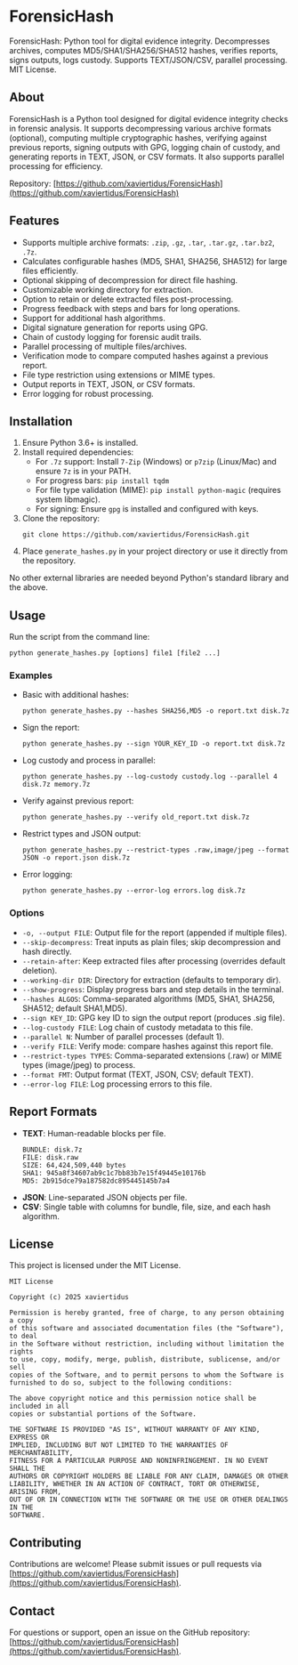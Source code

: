 
# ForensicHash

ForensicHash: Python tool for digital evidence integrity. Decompresses archives, computes MD5/SHA1/SHA256/SHA512 hashes, verifies reports, signs outputs, logs custody. Supports TEXT/JSON/CSV, parallel processing. MIT License.

## About
ForensicHash is a Python tool designed for digital evidence integrity checks in forensic analysis. It supports decompressing various archive formats (optional), computing multiple cryptographic hashes, verifying against previous reports, signing outputs with GPG, logging chain of custody, and generating reports in TEXT, JSON, or CSV formats. It also supports parallel processing for efficiency.

Repository: [https://github.com/xaviertidus/ForensicHash](https://github.com/xaviertidus/ForensicHash)

## Features
- Supports multiple archive formats: `.zip`, `.gz`, `.tar`, `.tar.gz`, `.tar.bz2`, `.7z`.
- Calculates configurable hashes (MD5, SHA1, SHA256, SHA512) for large files efficiently.
- Optional skipping of decompression for direct file hashing.
- Customizable working directory for extraction.
- Option to retain or delete extracted files post-processing.
- Progress feedback with steps and bars for long operations.
- Support for additional hash algorithms.
- Digital signature generation for reports using GPG.
- Chain of custody logging for forensic audit trails.
- Parallel processing of multiple files/archives.
- Verification mode to compare computed hashes against a previous report.
- File type restriction using extensions or MIME types.
- Output reports in TEXT, JSON, or CSV formats.
- Error logging for robust processing.

## Installation
1. Ensure Python 3.6+ is installed.
2. Install required dependencies:
   - For `.7z` support: Install `7-Zip` (Windows) or `p7zip` (Linux/Mac) and ensure `7z` is in your PATH.
   - For progress bars: `pip install tqdm`
   - For file type validation (MIME): `pip install python-magic` (requires system libmagic).
   - For signing: Ensure `gpg` is installed and configured with keys.
3. Clone the repository:
   ```
   git clone https://github.com/xaviertidus/ForensicHash.git
   ```
4. Place `generate_hashes.py` in your project directory or use it directly from the repository.

No other external libraries are needed beyond Python's standard library and the above.

## Usage
Run the script from the command line:

```
python generate_hashes.py [options] file1 [file2 ...]
```

### Examples
- Basic with additional hashes:
  ```
  python generate_hashes.py --hashes SHA256,MD5 -o report.txt disk.7z
  ```

- Sign the report:
  ```
  python generate_hashes.py --sign YOUR_KEY_ID -o report.txt disk.7z
  ```

- Log custody and process in parallel:
  ```
  python generate_hashes.py --log-custody custody.log --parallel 4 disk.7z memory.7z
  ```

- Verify against previous report:
  ```
  python generate_hashes.py --verify old_report.txt disk.7z
  ```

- Restrict types and JSON output:
  ```
  python generate_hashes.py --restrict-types .raw,image/jpeg --format JSON -o report.json disk.7z
  ```

- Error logging:
  ```
  python generate_hashes.py --error-log errors.log disk.7z
  ```

### Options
- `-o, --output FILE`: Output file for the report (appended if multiple files).
- `--skip-decompress`: Treat inputs as plain files; skip decompression and hash directly.
- `--retain-after`: Keep extracted files after processing (overrides default deletion).
- `--working-dir DIR`: Directory for extraction (defaults to temporary dir).
- `--show-progress`: Display progress bars and step details in the terminal.
- `--hashes ALGOS`: Comma-separated algorithms (MD5, SHA1, SHA256, SHA512; default SHA1,MD5).
- `--sign KEY_ID`: GPG key ID to sign the output report (produces .sig file).
- `--log-custody FILE`: Log chain of custody metadata to this file.
- `--parallel N`: Number of parallel processes (default 1).
- `--verify FILE`: Verify mode: compare hashes against this report file.
- `--restrict-types TYPES`: Comma-separated extensions (.raw) or MIME types (image/jpeg) to process.
- `--format FMT`: Output format (TEXT, JSON, CSV; default TEXT).
- `--error-log FILE`: Log processing errors to this file.

## Report Formats
- **TEXT**: Human-readable blocks per file.
  ```
  BUNDLE: disk.7z
  FILE: disk.raw
  SIZE: 64,424,509,440 bytes
  SHA1: 945a8f34607ab9c1c7bb83b7e15f49445e10176b
  MD5: 2b915dce79a187582dc895445145b7a4
  ```
- **JSON**: Line-separated JSON objects per file.
- **CSV**: Single table with columns for bundle, file, size, and each hash algorithm.

## License
This project is licensed under the MIT License.

```
MIT License

Copyright (c) 2025 xaviertidus

Permission is hereby granted, free of charge, to any person obtaining a copy
of this software and associated documentation files (the "Software"), to deal
in the Software without restriction, including without limitation the rights
to use, copy, modify, merge, publish, distribute, sublicense, and/or sell
copies of the Software, and to permit persons to whom the Software is
furnished to do so, subject to the following conditions:

The above copyright notice and this permission notice shall be included in all
copies or substantial portions of the Software.

THE SOFTWARE IS PROVIDED "AS IS", WITHOUT WARRANTY OF ANY KIND, EXPRESS OR
IMPLIED, INCLUDING BUT NOT LIMITED TO THE WARRANTIES OF MERCHANTABILITY,
FITNESS FOR A PARTICULAR PURPOSE AND NONINFRINGEMENT. IN NO EVENT SHALL THE
AUTHORS OR COPYRIGHT HOLDERS BE LIABLE FOR ANY CLAIM, DAMAGES OR OTHER
LIABILITY, WHETHER IN AN ACTION OF CONTRACT, TORT OR OTHERWISE, ARISING FROM,
OUT OF OR IN CONNECTION WITH THE SOFTWARE OR THE USE OR OTHER DEALINGS IN THE
SOFTWARE.
```

## Contributing
Contributions are welcome! Please submit issues or pull requests via [https://github.com/xaviertidus/ForensicHash](https://github.com/xaviertidus/ForensicHash).

## Contact
For questions or support, open an issue on the GitHub repository: [https://github.com/xaviertidus/ForensicHash](https://github.com/xaviertidus/ForensicHash).
